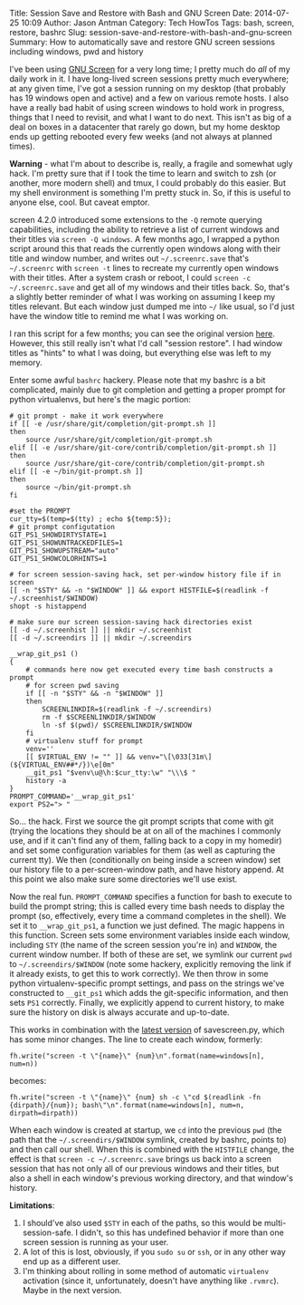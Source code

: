 Title: Session Save and Restore with Bash and GNU Screen
Date: 2014-07-25 10:09
Author: Jason Antman
Category: Tech HowTos
Tags: bash, screen, restore, bashrc
Slug: session-save-and-restore-with-bash-and-gnu-screen
Summary: How to automatically save and restore GNU screen sessions including windows, pwd and history

I've been using [GNU Screen](http://www.gnu.org/software/screen/) for a very long time; I pretty much do _all_ of my
daily work in it. I have long-lived screen sessions pretty much everywhere; at any given time, I've got a session running
on my desktop (that probably has 19 windows open and active) and a few on various remote hosts. I also have a really
bad habit of using screen windows to hold work in progress, things that I need to revisit, and what I want to do
next. This isn't as big of a deal on boxes in a datacenter that rarely go down, but my home desktop ends up getting
rebooted every few weeks (and not always at planned times).

__Warning__ - what I'm about to describe is, really, a fragile and somewhat ugly hack. I'm pretty sure that if I took
the time to learn and switch to zsh (or another, more modern shell) and tmux, I could probably do this easier. But my
shell environment is something I'm pretty stuck in. So, if this is useful to anyone else, cool. But caveat emptor.

screen 4.2.0 introduced some extensions to the `-Q` remote querying capabilities, including the ability to retrieve a
list of current windows and their titles via `screen -Q windows`. A few months ago, I wrapped a python script around
this that reads the currently open windows along with their title and window number, and writes out `~/.screenrc.save`
that's `~/.screenrc` with `screen -t` lines to recreate my currently open windows with their titles. After a system
crash or reboot, I could `screen -c ~/.screenrc.save` and get all of my windows and their titles back. So, that's
a slightly better reminder of what I was working on assuming I keep my titles relevant. But each window just dumped
me into `~/` like usual, so I'd just have the window title to remind me what I was working on. 

I ran this script for a few months; you can see the original version [here](https://github.com/jantman/misc-scripts/blob/ab6a14774d5dd6250aac98f804c33d3dc26a32eb/savescreen.py).
However, this still really isn't what I'd call "session restore". I had window titles as "hints" to what I was doing,
but everything else was left to my memory.

Enter some awful `bashrc` hackery. Please note that my bashrc is a bit complicated, mainly due to git completion
and getting a proper prompt for python virtualenvs, but here's the magic portion:

~~~~{.bash}
# git prompt - make it work everywhere
if [[ -e /usr/share/git/completion/git-prompt.sh ]]
then
    source /usr/share/git/completion/git-prompt.sh
elif [[ -e /usr/share/git-core/contrib/completion/git-prompt.sh ]]
then
    source /usr/share/git-core/contrib/completion/git-prompt.sh
elif [[ -e ~/bin/git-prompt.sh ]]
then
    source ~/bin/git-prompt.sh
fi

#set the PROMPT
cur_tty=$(temp=$(tty) ; echo ${temp:5});
# git prompt configutation
GIT_PS1_SHOWDIRTYSTATE=1
GIT_PS1_SHOWUNTRACKEDFILES=1
GIT_PS1_SHOWUPSTREAM="auto"
GIT_PS1_SHOWCOLORHINTS=1

# for screen session-saving hack, set per-window history file if in screen
[[ -n "$STY" && -n "$WINDOW" ]] && export HISTFILE=$(readlink -f ~/.screenhist/$WINDOW)
shopt -s histappend

# make sure our screen session-saving hack directories exist
[[ -d ~/.screenhist ]] || mkdir ~/.screenhist
[[ -d ~/.screendirs ]] || mkdir ~/.screendirs

__wrap_git_ps1 ()
{
    # commands here now get executed every time bash constructs a prompt
    # for screen pwd saving
    if [[ -n "$STY" && -n "$WINDOW" ]]
    then
        SCREENLINKDIR=$(readlink -f ~/.screendirs)
        rm -f $SCREENLINKDIR/$WINDOW
        ln -sf $(pwd)/ $SCREENLINKDIR/$WINDOW
    fi
    # virtualenv stuff for prompt
    venv=''
    [[ $VIRTUAL_ENV != "" ]] && venv="\[\033[31m\](${VIRTUAL_ENV##*/})\e[0m"
    __git_ps1 "$venv\u@\h:$cur_tty:\w" "\\\$ "
    history -a
}
PROMPT_COMMAND='__wrap_git_ps1'
export PS2="> "
~~~~

So... the hack. First we source the git prompt scripts that come with git (trying the
locations they should be at on all of the machines I commonly use, and if it can't find
any of them, falling back to a copy in my homedir) and set some configuration variables
for them (as well as capturing the current tty). We then (conditionally on being inside
a screen window) set our history file to a per-screen-window path, and have history append.
At this point we also make sure some directories we'll use exist.

Now the real fun. `PROMPT_COMMAND` specifies a function for bash to execute to build the
prompt string; this is called every time bash needs to display the prompt (so, effectively,
every time a command completes in the shell). We set it to `__wrap_git_ps1`, a function we
just defined. The magic happens in this function. Screen sets some environment variables
inside each window, including `STY` (the name of the screen session you're in) and
`WINDOW`, the current window number. If both of these are set, we symlink our current
`pwd` to `~/.screendirs/$WINDOW` (note some hackery, explicitly removing the link if it
already exists, to get this to work correctly). We then throw in some python virtualenv-specific
prompt settings, and pass on the strings we've constructed to `__git_ps1` which adds the
git-specific information, and then sets `PS1` correctly. Finally, we explicitly append to
current history, to make sure the history on disk is always accurate and up-to-date.

This works in combination with the [latest version](https://github.com/jantman/misc-scripts/blob/master/savescreen.py)
of savescreen.py, which has some minor changes. The line to create each window, formerly:

~~~~{.python}
fh.write("screen -t \"{name}\" {num}\n".format(name=windows[n], num=n))
~~~~

becomes:

~~~~{.python}
fh.write("screen -t \"{name}\" {num} sh -c \"cd $(readlink -fn {dirpath}/{num}); bash\"\n".format(name=windows[n], num=n, dirpath=dirpath))
~~~~

When each window is created at startup, we `cd` into the previous `pwd` (the path
that the `~/.screendirs/$WINDOW` symlink, created by bashrc, points to) and then
call our shell. When this is combined with the `HISTFILE` change, the effect is that
`screen -c ~/.screenrc.save` brings us back into a screen session that has not only
all of our previous windows and their titles, but also a shell in each window's previous
working directory, and that window's history.

__Limitations__:

1. I should've also used `$STY` in each of the paths, so this would be multi-session-safe.
   I didn't, so this has undefined behavior if more than one screen session is running as
   your user.
2. A lot of this is lost, obviously, if you `sudo su` or `ssh`, or in any other way end up
   as a different user.
3. I'm thinking about rolling in some method of automatic `virtualenv` activation (since it,
   unfortunately, doesn't have anything like `.rvmrc`). Maybe in the next version.
